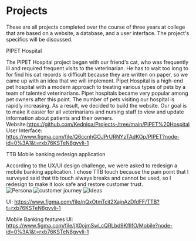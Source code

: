 # Projects
These are all projects completed over the course of three years at college that are based on a website, a database, and a user interface. The project's specifics will be discussed.

 PIPET Hospital 

  The PIPET Hospital project began with our friend's cat, who was frequently ill and required frequent visits to the veterinarian. He has to wait too long to for find his cat records is difficult because they are written on paper, so we came up with an idea that we will implement. Pipet Hospital is a high-end pet hospital with a modern approach to treating various types of pets by a team of talented veterinarians. Pipet hospitals became very popular among pet owners after this point. The number of pets visiting our hospital is rapidly increasing. As a result, we decided to build the website. Our goal is to make it easier for all veterinarians and nursing staff to view and update information about patients and their owners.<br />
 Website:https://github.com/Kednipa/Projects-/tree/main/PiPET%20Hospital <br />
 User Interface: https://www.figma.com/file/Q6ccnhGOJPrURNYzTAdKOp/PIPET?node-id=0%3A1&t=rxb76KSTeN8gvvli-1<br />

 TTB Mobile banking redesign application
 
  According to the UX/UI design challenge, we were asked to redesign a mobile banking application. I chose TTB touch because the pain point that I surveyed said that ttb touch always breaks and cannot be used, so I redesign to make it look safe and restore customer trust.<br />
  ![Persona](https://user-images.githubusercontent.com/112541499/213172317-2d652f99-9032-46ae-bcfe-a6d7778bcc3d.jpg)
![customer journey](https://user-images.githubusercontent.com/112541499/213172331-60ac4326-e465-4aec-9f8f-e64e8da85f04.jpg)
![Ideas](https://user-images.githubusercontent.com/112541499/213172342-9916dc80-3741-40d1-b0c9-4da0c93c1ee1.jpg)

 UI: https://www.figma.com/file/nQxOtmTcit2XajnAzDfdFF/TTB?t=rxb76KSTeN8gvvli-1<br />
 
 Mobile Banking features
 UI: https://www.figma.com/file/jX0ojmSwLcQRLbd9KfllfO/Mobile?node-id=0%3A1&t=rxb76KSTeN8gvvli-1
 
